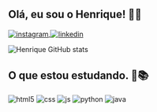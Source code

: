 ## Olá, eu sou o Henrique! 👋👋
<div>
  <a href="https://instagram.com/_henrique.belo" tittle=Instagram target=_blank>
    <img align="center" alt="instagram" src="https://img.shields.io/badge/Instagram-E4405F?style=for-the-badge&logo=instagram&logoColor=white" />
  </a>
  <a href="https://www.linkedin.com/in/henrique-de-moraes-75a711278/" tittle=LinkedIn target=_blank>
    <img align="center" alt="linkedin" src="https://img.shields.io/badge/LinkedIn-0077b5?style=for-the-badge&logo=linkedin&logoColor=white" />
  </a>
</div>

![Henrique GitHub stats](https://github-readme-stats.vercel.app/api?username=henrique-bees&show_icons=true&theme=dark&count_private=true)
## O que estou estudando. 📖📚
<div style="display: inline_block">
  <img align="center" alt="html5" src="https://img.shields.io/badge/HTML5-E34F26?style=for-the-badge&logo=html5&logoColor=white" />
  <img align="center" alt="css" src="https://img.shields.io/badge/CSS3-1572B6?style=for-the-badge&logo=css3&logoColor=white" />
  <img align="center" alt="js" src="https://img.shields.io/badge/JavaScript-F7DF1E?style=for-the-badge&logo=javascript&logoColor=black" />
  <img align="center" alt="python" src="https://img.shields.io/badge/Python-3776ab?style=for-the-badge&logo=python&logoColor=white" />
  <img align="center" alt="java" src="https://img.shields.io/badge/Java-ED8B00?style=for-the-badge&logo=openjdk&logoColor=white" />
</div><br/>
  
